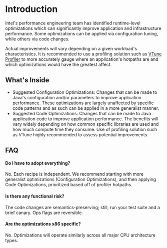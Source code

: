 # Introduction
Intel's performance engineering team has identified runtime-level optimizations which can significantly improve application and infrastructure performance. Some optimizations can be applied via configuration tuning, while others via code changes. 

Actual improvements will vary depending on a given workload's characteristics. It is recommended to use a profiling solution such as [VTune Profiler](tools/vtune/README.md) to more accurately gauge where an application's hotpaths are and which optimizations would have the greatest affect. 

## What's Inside
- Suggested Configuration Optimizations: Changes that can be made to Java's configuration and/or parameters to improve application performance. These optimizations are largely unaffected by specific code patterns and as such can be applied in a more generalist manner.  
- Suggested Code Optimizations: Changes that can be made to Java application code to improve application performance. The benefits will vary widely depending on how common specific libraries are used and how much compute time they consume. Use of profiling solution such as VTune highly recommended to assess potential improvements. 


## FAQ

#### Do I have to adopt everything?
No. Each recipe is independent. We recommend starting with more generalist optimizations (Configuration Optimizations), and then applying Code Optimizations, prioritized based off of profiler hotpaths. 

#### Is there any functional risk?
The code changes are semantics-preserving; still, run your test suite and a brief canary. Ops flags are reversible.

#### Are the optimizations x86 specific?
No. Optimizations will operate similarly across all major CPU architecture types.
